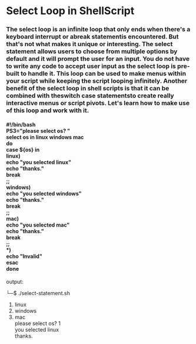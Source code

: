<h1>Select Loop in ShellScript</h1>
<p>
<h3>The select loop is an infinite loop that only ends when there's a keyboard interrupt or abreak statementis encountered. But that's not what makes it unique or interesting. The select statement allows users to choose from multiple options by default and it will prompt the user for an input. You do not have to write any code to accept user input as the select loop is pre-built to handle it. This loop can be used to make menus within your script while keeping the script looping infinitely. Another benefit of the select loop in shell scripts is that it can be combined with theswitch case statementsto create really interactive menus or script pivots. Let's learn how to make use of this loop and work with it.</h3>

<h4>
#!/bin/bash<br>
PS3="please select os? "<br>
select os in linux windows mac<br>
do<br>
  case ${os} in<br>
    linux)<br>
      echo "you selected linux"<br>
      echo "thanks."<br>
      break<br>
      ;;<br>
    windows)<br>
      echo "you selected windows"<br>
      echo "thanks."<br>
      break<br>
      ;;<br>
    mac)<br>
      echo "you selected mac"<br>
      echo "thanks."<br>
      break<br>
      ;;<br>
    *)<br>
      echo "Invalid"<br>
  esac<br>
done</h4>



output:<br>


└─$ ./select-statement.sh<br>
1) linux<br>
2) windows<br>
3) mac<br>
please select os? 1<br>
you selected linux<br>
thanks.<br>

</p>